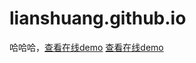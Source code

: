 # lianshuang.github.io
哈哈哈，<a href="http://lianshuang.github.io" target="_blank">查看在线demo</a>
[查看在线demo](http://lianshuang.github.io?_blank)
